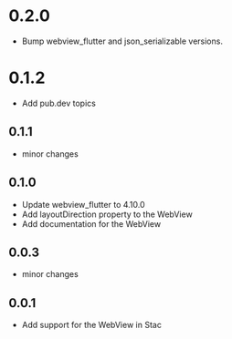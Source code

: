 # 0.2.0

* Bump webview_flutter and json_serializable versions.

# 0.1.2

* Add pub.dev topics

## 0.1.1

* minor changes

## 0.1.0

* Update webview_flutter to 4.10.0
* Add layoutDirection property to the WebView
* Add documentation for the WebView

## 0.0.3

* minor changes

## 0.0.1

* Add support for the WebView in Stac
